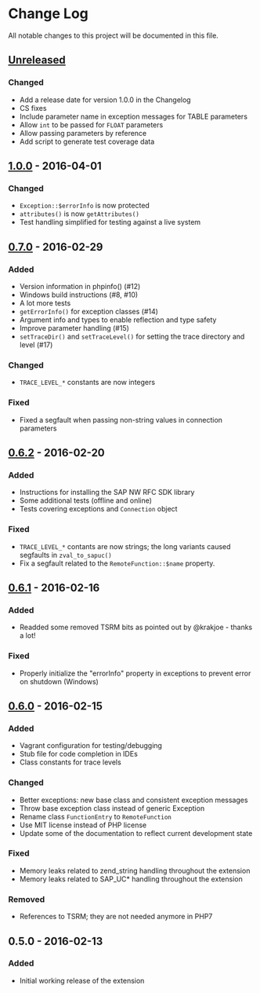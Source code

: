 # Change Log
All notable changes to this project will be documented in this file.

## [Unreleased]
### Changed
- Add a release date for version 1.0.0 in the Changelog
- CS fixes
- Include parameter name in exception messages for TABLE parameters
- Allow `int` to be passed for `FLOAT` parameters
- Allow passing parameters by reference
- Add script to generate test coverage data

## [1.0.0] - 2016-04-01
### Changed
- `Exception::$errorInfo` is now protected
- `attributes()` is now `getAttributes()`
- Test handling simplified for testing against a live system

## [0.7.0] - 2016-02-29
### Added
- Version information in phpinfo() (#12)
- Windows build instructions (#8, #10)
- A lot more tests
- `getErrorInfo()` for exception classes (#14)
- Argument info and types to enable reflection and type safety
- Improve parameter handling (#15)
- `setTraceDir()` and `setTraceLevel()` for setting the trace directory and level (#17)

### Changed
- `TRACE_LEVEL_*` constants are now integers

### Fixed
- Fixed a segfault when passing non-string values in connection parameters


## [0.6.2] - 2016-02-20
### Added
- Instructions for installing the SAP NW RFC SDK library
- Some additional tests (offline and online)
- Tests covering exceptions and `Connection` object

### Fixed
- `TRACE_LEVEL_*` contants are now strings; the long variants caused segfaults in `zval_to_sapuc()`
- Fix a segfault related to the `RemoteFunction::$name` property.

## [0.6.1] - 2016-02-16
### Added
- Readded some removed TSRM bits as pointed out by @krakjoe - thanks a lot!

### Fixed
- Properly initialize the "errorInfo" property in exceptions to prevent error on shutdown (Windows)

## [0.6.0] - 2016-02-15
### Added
- Vagrant configuration for testing/debugging
- Stub file for code completion in IDEs
- Class constants for trace levels

### Changed
- Better exceptions: new base class and consistent exception messages
- Throw base exception class instead of generic Exception
- Rename class `FunctionEntry` to `RemoteFunction`
- Use MIT license instead of PHP license
- Update some of the documentation to reflect current development state

### Fixed
- Memory leaks related to zend_string handling throughout the extension
- Memory leaks related to SAP_UC* handling throughout the extension

### Removed
- References to TSRM; they are not needed anymore in PHP7

## 0.5.0 - 2016-02-13
### Added
- Initial working release of the extension

[Unreleased]: https://github.com/gkralik/php7-sapnwrfc/compare/1.0.0...HEAD
[1.0.0]: https://github.com/gkralik/php7-sapnwrfc/compare/0.7.0...1.0.0
[0.7.0]: https://github.com/gkralik/php7-sapnwrfc/compare/0.6.2...0.7.0
[0.6.2]: https://github.com/gkralik/php7-sapnwrfc/compare/0.6.1...0.6.2
[0.6.1]: https://github.com/gkralik/php7-sapnwrfc/compare/0.6.0...0.6.1
[0.6.0]: https://github.com/gkralik/php7-sapnwrfc/compare/0.5.0...0.6.0
